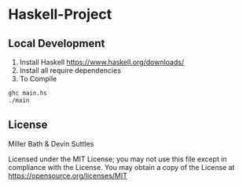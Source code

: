 # Haskell-Project

## Local Development
1. Install Haskell https://www.haskell.org/downloads/
2. Install all require dependencies
3. To Compile

```sh
ghc main.hs
./main
```
## License 
Miller Bath & Devin Suttles

Licensed under the MIT License; you may not use this file except in compliance with the License. You may obtain a copy of the License at
https://opensource.org/licenses/MIT
